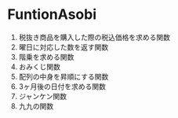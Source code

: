 # FuntionAsobi

1. 税抜き商品を購入した際の税込価格を求める関数
2. 曜日に対応した数を返す関数
3. 階乗を求める関数
4. おみくじ関数
5. 配列の中身を昇順にする関数
6. 3ヶ月後の日付を求める関数
7. ジャンケン関数
8. 九九の関数